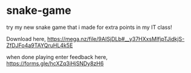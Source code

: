 # snake-game
try my new snake game that i made for extra points in my IT class!



  Download here, https://mega.nz/file/9AISjDLb#__y37HXxsMlfjpTJidkjS-ZfDJFo4a9TAYQruHL4k5E





  when done playing enter feedback here, https://forms.gle/hcXZq3iHjSNDy8zH6
